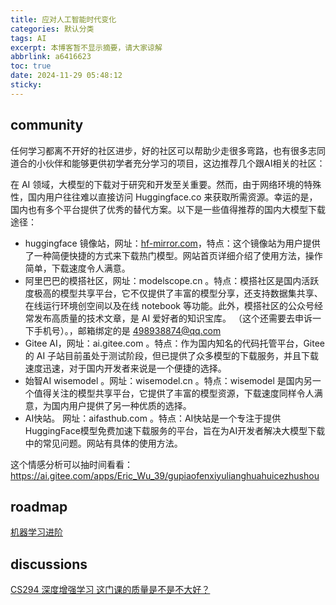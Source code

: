 ```yaml
---
title: 应对人工智能时代变化
categories: 默认分类
tags: AI
excerpt: 本博客暂不显示摘要，请大家谅解
abbrlink: a6416623
toc: true
date: 2024-11-29 05:48:12
sticky:
---
```


## community

任何学习都离不开好的社区进步，好的社区可以帮助少走很多弯路，也有很多志同道合的小伙伴和能够更供初学者充分学习的项目，这边推荐几个跟AI相关的社区：

在 AI 领域，大模型的下载对于研究和开发至关重要。然而，由于网络环境的特殊性，国内用户往往难以直接访问 Huggingface.co 来获取所需资源。幸运的是，国内也有多个平台提供了优秀的替代方案。以下是一些值得推荐的国内大模型下载途径：

- huggingface 镜像站，网址：[hf-mirror.com](https://hf-mirror.com)，特点：这个镜像站为用户提供了一种简便快捷的方式来下载热门模型。网站首页详细介绍了使用方法，操作简单，下载速度令人满意。
- 阿里巴巴的模搭社区，网址：modelscope.cn 。特点：模搭社区是国内活跃度极高的模型共享平台，它不仅提供了丰富的模型分享，还支持数据集共享、在线运行环境创空间以及在线 notebook 等功能。此外，模搭社区的公众号经常发布高质量的技术文章，是 AI 爱好者的知识宝库。 （这个还需要去申诉一下手机号）。，邮箱绑定的是 498938874@qq.com
- Gitee AI，网址：ai.gitee.com 。特点：作为国内知名的代码托管平台，Gitee 的 AI 子站目前虽处于测试阶段，但已提供了众多模型的下载服务，并且下载速度迅速，对于国内开发者来说是一个便捷的选择。
- 始智AI wisemodel 。网址：wisemodel.cn 。特点：wisemodel 是国内另一个值得关注的模型共享平台，它提供了丰富的模型资源，下载速度同样令人满意，为国内用户提供了另一种优质的选择。
- AI快站。 网址：aifasthub.com 。特点：AI快站是一个专注于提供HuggingFace模型免费加速下载服务的平台，旨在为AI开发者解决大模型下载中的常见问题。网站有具体的使用方法。

这个情感分析可以抽时间看看：https://ai.gitee.com/apps/Eric_Wu_39/gupiaofenxiyulianghuahuicezhushou

## roadmap

[机器学习进阶](https://csdiy.wiki/%E6%9C%BA%E5%99%A8%E5%AD%A6%E4%B9%A0%E8%BF%9B%E9%98%B6/roadmap/)

## discussions

[CS294 深度增强学习 这门课的质量是不是不大好？](https://www.zhihu.com/question/61171437/answer/876455948)
